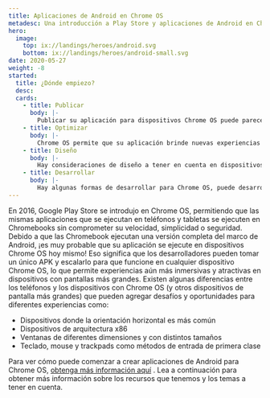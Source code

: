 ```yaml
---
title: Aplicaciones de Android en Chrome OS
metadesc: Una introducción a Play Store y aplicaciones de Android en Chrome OS.
hero:
  image:
    top: ix://landings/heroes/android.svg
    bottom: ix://landings/heroes/android-small.svg
date: 2020-05-27
weight: -8
started:
  title: ¿Dónde empiezo?
  desc:
  cards:
    - title: Publicar
      body: |-
        Publicar su aplicación para dispositivos Chrome OS puede parecer desafiante o confuso, pero es el mismo APK que usa para teléfonos y tabletas. Para obtener más información, consulte nuestros recursos sobre publicación a través de [Play Store para Chrome OS,](/es/publish) incluida la [optimización para x86](/es/games/optimizing-games-publishing) si usa el NDK.
    - title: Optimizar
      body: |-
        Chrome OS permite que su aplicación brinde nuevas experiencias y patrones de uso para sus usuarios, pero conlleva algunos desafíos. Lea lo que implica [optimizar su aplicación](/es/android/optimizing) o consulte una [publicación de blog](https://medium.com/androiddevelopers/android-at-large-how-to-bring-optimized-experiences-to-the-big-screen-a50a6784e59d) para obtener más información sobre lo que implica su aplicación en Chrome OS y otros dispositivos de pantalla más grande.
    - title: Diseño
      body: |-
        Hay consideraciones de diseño a tener en cuenta en dispositivos de pantalla más grande y hemos creado algunas [recomendaciones y pautas](/es/android/design) a tener en cuenta al pensar en cómo se ve y se comporta su aplicación en Chrome OS.
    - title: Desarrollar
      body: |-
        Hay algunas formas de desarrollar para Chrome OS, puede desarrollar [directamente en su dispositivo Chrome OS](/es/android-environment/deploying-apps#implementar-desde-chrome-os) utilizando Linux para Chrome OS o puede conectar su [dispositivo Chrome OS a su estación de trabajo principal](/es/android-environment/deploying-apps#instalar-desde-otro-dispositivo) y desarrollar de esa manera.
---
```


En 2016, Google Play Store se introdujo en Chrome OS, permitiendo que las mismas aplicaciones que se ejecutan en teléfonos y tabletas se ejecuten en Chromebooks sin comprometer su velocidad, simplicidad o seguridad. Debido a que las Chromebook ejecutan una versión completa del marco de Android, ¡es muy probable que su aplicación se ejecute en dispositivos Chrome OS hoy mismo! Eso significa que los desarrolladores pueden tomar un único APK y escalarlo para que funcione en cualquier dispositivo Chrome OS, lo que permite experiencias aún más inmersivas y atractivas en dispositivos con pantallas más grandes. Existen algunas diferencias entre los teléfonos y los dispositivos con Chrome OS (y otros dispositivos de pantalla más grandes) que pueden agregar desafíos y oportunidades para diferentes experiencias como:

- Dispositivos donde la orientación horizontal es más común
- Dispositivos de arquitectura x86
- Ventanas de diferentes dimensiones y con distintos tamaños
- Teclado, mouse y trackpads como métodos de entrada de primera clase

Para ver cómo puede comenzar a crear aplicaciones de Android para Chrome OS, [obtenga más información aquí](/{{locale.code}}/android/start) . Lea a continuación para obtener más información sobre los recursos que tenemos y los temas a tener en cuenta.
